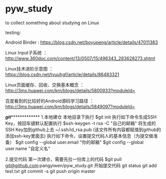 # pyw_study
to collect something about studying on Linux

testing:

Android Binder : https://blog.csdn.net/boyupeng/article/details/47011383

Linux Input子系统 ：http://www.360doc.com/content/13/0507/15/496343_283628273.shtml

Linux技术进阶示意图 ： https://blog.csdn.net/tyuuhgf/article/details/86483321

Linux页面缓存、回收、交换基本概念 ：http://3ms.huawei.com/km/blogs/details/5800933?moduleId=

百度看到的比较好的Android源码学习路径 ：http://3ms.huawei.com/km/blogs/details/5849097?moduleId=



*******************************************git********************************************************
1.本地建仓
  本地目录下执行
  $git init
  执行如下命令生成SSH Key，按回车键默认配置执行
  $ssh-keygen -t rsa -C "自己的邮箱"
  将生成的SSH Key加到github上去
  ~/.ssh/id_rsa.pub  (该文件所有内容都赋值到github的添加ssh-key里面去)
  执行如下命令，设置提交代码人的基本信息（为提交做准备）
  $git config --global user.email "你的邮箱"
  $git config --global user.name "自定义名"
  
2.提交代码
  第一次建仓，需要先拉一份库上的代码
  $git pull git@github.com:pangyiwen/pyw_study.git
  开始提交代码
  git status
  git add test.txt
  git commit -s
  git push origin master



